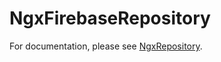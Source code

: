 # NgxFirebaseRepository

For documentation, please see [NgxRepository](https://www.npmjs.com/package/@witty-services/ngx-repository).
